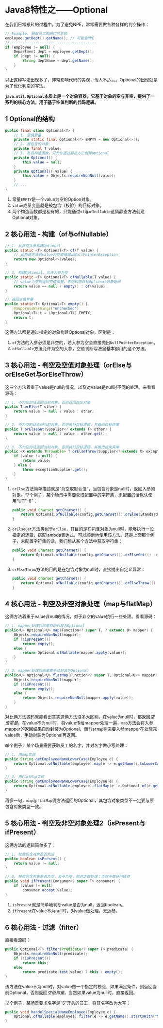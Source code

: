 # Java8特性之——Optional

在我们日常搬砖的过程中，为了避免NPE，常常需要做各种各样的判空操作：

```java
// Example. 获取员工的部门的名称
employee.getDept().getName(); // 可能会NPE
// ---------------------------------------
if (employee != null) {
    Department dept = employee.getDept();
    if (dept != null) {
        String deptName = dept.getName();
    }
}
```

以上这种写法出现多了，非常影响代码的美观，令人不适。。。Optional的出现就是为了优化判空的写法。

**`java.util.Optional`本质上是一个对象容器，它基于对象的空与非空，提供了一系列的核心方法，用于基于空值判断的代码逻辑。**

## 1 Optional的结构

```java
public final class Optional<T> {
    // 1. 空值常量
    private static final Optional<?> EMPTY = new Optional<>();
    // 2. 被包含的对象
    private final T value;
    // 3. 私有构造函数，只允许通过静态方法创建Optional
    private Optional() {
        this.value = null;
    }
    private Optional(T value) {
        this.value = Objects.requireNonNull(value);
    }
    // ...
}
```

1. 常量`EMPTY`是一个value为空的Option对象。
2. `value`成员变量就是被包含（校验）的目标对象。
3. 两个构造函数都是私有的，只能通过`of`与`ofNullable`这俩静态方法创建Optional对象。

## 2 核心用法 - 构建（of与ofNullable）

```java
// 1. 从非空入参构建Optional
public static <T> Optional<T> of(T value) {
    // 此构造方法若value为空直接抛出NullPointerException
    return new Optional<>(value);
}

// 2. 构建Optional，允许入参为空
public static <T> Optional<T> ofNullable(T value) {
    // value为空则返回空值常量，否则构造目标Optional对象返回
    return value == null ? empty() : of(value);
}

// 返回空值常量
public static<T> Optional<T> empty() {
    @SuppressWarnings("unchecked")
    Optional<T> t = (Optional<T>) EMPTY;
    return t;
}
```

这俩方法都是通过指定的对象构建Optional对象，区别是：

1. `of`方法的入参必须是非空的，若入参为空会直接抛出`NullPointerException`。
2. `ofNullable`方法允许为空的入参，空值判断写法里基本都用的这个方法。

## 3 核心用法 - 判空及空值对象处理（orElse与orElseGet与orElseThrow）

这三个方法着重于value是null的情况，以及对value是null时不同的处理。来看看源码：

```java
// 1. 不为空的话返回当前对象，否则返回指定对象
public T orElse(T other) {
    return value != null ? value : other;
}

// 2. 不为空的话返回当前对象，否则执行目标逻辑，并返回目标结果
public T orElseGet(Supplier<? extends T> other) {
    return value != null ? value : other.get();
}

// 3. 不为空的话返回当前对象，否则执行目标逻辑，并抛出指定异常
public <X extends Throwable> T orElseThrow(Supplier<? extends X> exceptionSupplier) throws X {
    if (value != null) {
        return value;
    } else {
        throw exceptionSupplier.get();
    }
}
```

1. `orElse`方法简单描述就是“为空取默认值”，当包含对象是null时，返回入参的对象。举个例子，某个场景中需要获取配置中的字符集，未配置的话默认使用“UTF-8”：

   ```java
   public void Charset getCharset() {
       return Optional.ofNullable(config.getCharset()).orElse(StandardCharsets.UTF_8);
   }
   ```

2. `orElseGet`方法类似于`orElse`，其目的是在包含对象为null时，能够执行一段指定的逻辑，搭配lambda表达式，可以顺滑地使用该方法。还是上面那个例子，未配置字符集的话，我们想从某个方法中获取字符集：

   ```java
   public void Charset getCharset() {
       return Optional.ofNullable(config.getCharset()).orElseGet(() -> getDefaultCharset());
   }
   ```

3. `orElseThrow`方法的目的是在包含对象为null时，直接抛出自定义异常：

   ```java
   public void Charset getCharset() {
       return Optional.ofNullable(config.getCharset()).orElseThrow(() -> new RuntimeException("Charset NOT specified!"));
   }
   ```

## 4 核心用法 - 判空及非空对象处理（map与flatMap）

这俩方法着重于value非null的情况，对于非空的value执行一些处理。看看源码：

```java
// 1. mapper处理后结果自动封装为Optional
public<U> Optional<U> map(Function<? super T, ? extends U> mapper) {
    Objects.requireNonNull(mapper);
    if (!isPresent())
        return empty();
    else {
        return Optional.ofNullable(mapper.apply(value));
    }
}

// 2. mapper处理后结果需手动封装为Optional
public<U> Optional<U> flatMap(Function<? super T, Optional<U>> mapper) {
    Objects.requireNonNull(mapper);
    if (!isPresent())
        return empty();
    else {
        return Objects.requireNonNull(mapper.apply(value));
    }
}
```

对比俩方法源码就能看出其实这俩方法没多大区别，在value为null时，都返回*空值常量*。在value不为null时，将value传给mapper处理一遍，`map`方法会将入参mapper的返回结果自动封装为Optional，而`flatMap`则需要入参mapper在处理完value后，手动封装为Optional再返回。

举个例子，某个场景需要获取员工的名字，并对名字做小写处理：

```java
// 1. 用map实现
public String getEmployeeNameLowerCase(Employee e) {
    return Optional.ofNullable(employee).map(e -> e.getName().toLowerCase()).get();
}

// 2. 用flatMap实现
public String getEmployeeNameLowerCase(Employee e) {
    return Optional.ofNullable(employee).flatMap(e -> Optional.of(e.getName().toLowerCase())).get();
}
```

再多一句，`map`与`flatMap`俩方法返回的Optional，其包含对象类型不一定要与原包含对象类型一致。

## 5 核心用法 - 判空及非空对象处理2（isPresent与ifPresent）

这俩方法的逻辑简单多了：

```java
// 1. 校验包含对象是否为空
public boolean isPresent() {
    return value != null;
}

// 2. 校验包含对象是否为空，若不为空，则对之做处理；否则不做任何操作
public void ifPresent(Consumer<? super T> consumer) {
    if (value != null)
        consumer.accept(value);
}
```

1. `isPresent`就是简单地判断value是否为null，返回boolean。
2. `ifPresent`在value不为null时，对value做处理，无返参。

## 6 核心用法 - 过滤（filter）

直接看源码：

```java
public Optional<T> filter(Predicate<? super T> predicate) {
    Objects.requireNonNull(predicate);
    if (!isPresent())
        return this;
    else
        return predicate.test(value) ? this : empty();
}
```

该方法在value不为null时，对value做一个指定的校验，如果满足条件，则返回当前Optional，否则返回*空值常量*。当然如果value为null时，直接返回。

举个例子，某场景要求名字是“S”开头的员工，将其名字改为大写：

```java
public void handelSpecialNameEmployee(Employee e) {
    Optional.ofNullable(employee).filter(e -> e.getName().startsWith("S")).ifPresent(e -> e.setName(e.getName().toUpperCase()));
}
```



